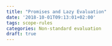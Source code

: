 ```yaml
---
title: "Promises and Lazy Evaluation"
date: '2018-10-01T09:13:01+02:00'
tags: scope-rules
categories: Non-standard evaluation
draft: true
---
```


